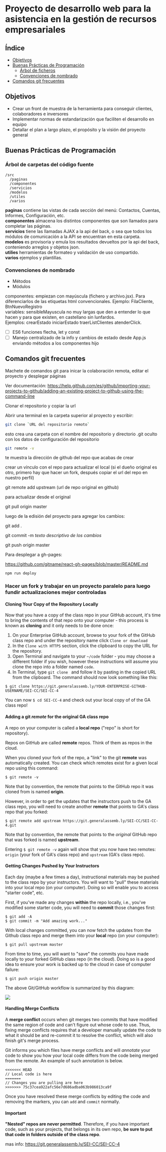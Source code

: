 # Proyecto de desarrollo web para la asistencia en la gestión de recursos empresariales

## Índice

- [Objetivos](#objetivos)
- [Buenas Prácticas de Programación](#buenas-practicas-de-programacion)
  - [Árbol de ficheros](#arbol-de-carpetas-del-codigo-fuente)
  - [Convenciones de nombrado](#convenciones-de-nombrado)
- [Comandos git frecuentes](#comandos-git-frecuentes)

## Objetivos

- Crear un front de muestra de la herramienta para conseguir clientes, colaboradores e inversores
- Implementar normas de estandarización que faciliten el desarrollo en equipo
- Detallar el plan a largo plazo, el propósito y la visión del proyecto general

## Buenas Prácticas de Programación

### Árbol de carpetas del código fuente

```
/src
  /paginas
  /componentes
  /servicios
  /modelos
  /utiles
  /varios
```
**paginas** contiene las vistas de cada sección del menú: Contactos, Cuentas, Informes, Configuración, etc.<br />
**componentes** almacena los distintos componentes que son llamados para completar las páginas.<br />
**servicios** tiene las llamadas AJAX a la api del back, o sea que todos los módulos de comunicación a la API se encuentran en esta carpeta.<br />
**modelos** es provisoria y emula los resultados devueltos por la api del back, conteniendo arreglos y objetos json.<br />
**utilies** herramientas de formateo y validación de uso compartido.<br />
**varios** ejemplos y plantillas.<br />

### Convenciones de nombrado

- Métodos
- Módulos

componentes: empiezan con mayúscula (fichero y archivo.jsx). Para diferenciarlos de las etiquetas html convencionales. Ejemplo: FilaCliente, BtnNuevoRegistro<br />
variables: sensibleMayuscula no muy largas que den a entender lo que hacen y para que existen, en castellano sin lunfardos.<br />
Ejemplos: crearEstado iniciarEstado traerListClientes atenderClick.

- [ ] ES6 funciones flecha, let y const
- [ ] Manejo centralizado de la info y cambios de estado desde App.js enviando métodos a los componentes hijo

## Comandos git frecuentes

Machete de comandos git para inicar la colaboración remota, editar el proyecto y desplegar páginas

Ver documentación: <https://help.github.com/es/github/importing-your-projects-to-github/adding-an-existing-project-to-github-using-the-command-line>

Clonar el repositorio y copiar la url

Abrir una terminal en la carpeta superior al proyecto y escribir:

```bash
git clone `URL del repositorio remoto`
```

esto crea una carpeta con el nombre del repositorio y directorio .git oculto con los datos de configuración del repositorio

```bash
git remote -v
```

te muestra la dirección de github del repo que acabas de crear<br />

crear un vínculo con el repo para actualizar el local (si el dueño original es otro, primero hay que hacer un fork, después copiar el url del repo en nuestro perfil)

git remote add upstream (url de repo original en github)

para actualizar desde el original

git pull origin master

luego de la edisión del proyecto para agregar los cambios:

git add .

git commit -m _texto descriptivo de los cambios_

git push origin master

Para desplegar a gh-pages:

<https://github.com/gitname/react-gh-pages/blob/master/README.md>

```bash
npm run deploy
```

### Hacer un fork y trabajar en un proyecto paralelo para luego fundir actualizaciones mejor controladas

#### Cloning Your Copy of the Repository Locally

Now that you have a copy of the class repo in your GitHub account, it's time to bring the contents of that repo onto your computer - this process is known as **cloning** and it only needs to be done once:

1. On your Enterprise GitHub account, browse to your fork of the GitHub class repo and under the repository name click `Clone or download`
2. In the `Clone with HTTPS` section, click the clipboard to copy the URL for the repository.
3. Open Terminal and navigate to your `~/code` folder - you may choose a different folder if you wish, however these instructions will assume you clone the repo into a folder named `code`.
4. In Terminal, type `git clone ` and follow it by pasting in the copied URL from the clipboard. The command should now look something like this:

```
$ git clone https://git.generalassemb.ly/YOUR-ENTERPRISE-GITHUB-USERNAME/SEI-CC/SEI-CC-4
```

You can now `$ cd SEI-CC-4` and check out your local copy of of the GA class repo!

#### Adding a git _remote_ for the original GA class repo

A repo on your computer is called a **local repo** ("repo" is short for repository).

Repos on GitHub are called **remote** repos. Think of them as repos in the cloud.

When you cloned your fork of the repo, a "link" to the git **remote** was automatically created. You can check which remotes exist for a given local repo using this command:

```
$ git remote -v
```

Note that by convention, the remote that points to the GitHub repo it was cloned from is named **origin**.

However, in order to get the updates that the instructors push to the GA class repo, you will need to create another **remote** that points to GA's class repo that you forked:

```
$ git remote add upstream https://git.generalassemb.ly/SEI-CC/SEI-CC-4.git
```

Note that by convention, the remote that points to the *original* GitHub repo that was forked is named **upstream**.

Entering `$ git remote -v` again will show that you now have two remotes: `origin` (your fork of GA's class repo) and `upstream` (GA's class repo).

#### Getting Changes Pushed by Your Instructors

Each day (maybe a few times a day), instructional materials may be pushed to the class repo by your instructors. You will want to "pull" these materials into your local repo (on your computer). Doing so will enable you to access "starter code", etc.

First, if you've made any changes **within** the repo locally, i.e., you've modified some starter code, you will need to **commit** those changes first:

```
$ git add -A
$ git commit -m "Add amazing work..."
```

With local changes committed, you can now fetch the updates from the Github class repo and merge them into your **local** repo (on your computer):

```
$ git pull upstream master
```

From time to time, you will want to "save" the commits you have made locally to your forked GitHub class repo (in the cloud). Doing so is a good idea to ensure your work is backed up to the cloud in case of computer failure:

```
$ git push origin master
```

The above Git/GitHub workflow is summarized by this diagram:

<img src="https://i.imgur.com/w871ATo.png">

#### Handling Merge Conflicts

A **merge conflict** occurs when git merges two commits that have modified the same region of code and can't figure out whose code to use. Thus, fixing merge conflicts requires that a developer manually update the code to what it should be and re-commit it to resolve the conflict, which will also finish git's merge process.

Git informs you which files have merge conflicts and will *annotate* your code to show you how your local code differs from the code being merged from the remote. An example of such annotation is below.

```
<<<<<<< HEAD
// Local code is here 
=======
// Changes you are pulling are here
>>>>>>> 75c37cea922afc56e7d686adba063b986013ca9f
```

Once you have resolved these merge conflicts by editing the code and removing the markers, you can `add` and `commit` normally.

#### Important

**"Nested" repos are never permitted**.  Therefore, if you have important code, such as your projects, that belongs in its own repo, **be sure to put that code in folders outside of the class repo**.

mas info:
https://git.generalassemb.ly/SEI-CC/SEI-CC-4
